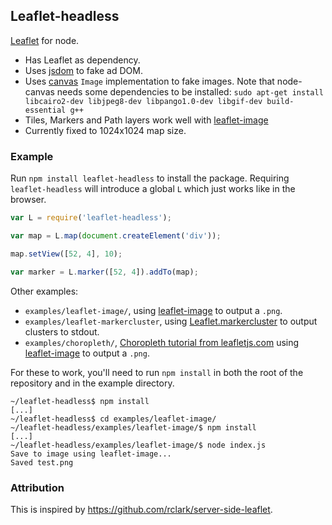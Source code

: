 Leaflet-headless
----------------

[Leaflet](http://leafletjs.com) for node.

 - Has Leaflet as dependency.
 - Uses [jsdom](https://github.com/tmpvar/jsdom) to fake ad DOM.
 - Uses [canvas](https://github.com/LearnBoost/node-canvas) `Image` implementation to fake images.
   Note that node-canvas needs some dependencies to be installed: `sudo apt-get install libcairo2-dev libjpeg8-dev libpango1.0-dev libgif-dev build-essential g++`
 - Tiles, Markers and Path layers work well with [leaflet-image](https://github.com/mapbox/leaflet-image)
 - Currently fixed to 1024x1024 map size.

### Example

Run `npm install leaflet-headless` to install the package. Requiring `leaflet-headless` will introduce a global `L` which just works like in the browser.

```JavaScript
var L = require('leaflet-headless');

var map = L.map(document.createElement('div'));

map.setView([52, 4], 10);

var marker = L.marker([52, 4]).addTo(map);
```

Other examples:
 - `examples/leaflet-image/`, using [leaflet-image](https://github.com/mapbox/leaflet-image) to output a `.png`.
 - `examples/leaflet-markercluster`, using [Leaflet.markercluster](https://github.com/Leaflet/Leaflet.markercluster) to output clusters to stdout.
 - `examples/choropleth/`, [Choropleth tutorial from leafletjs.com](http://leafletjs.com/examples/choropleth.html) using [leaflet-image](https://github.com/mapbox/leaflet-image) to output a `.png`.

For these to work, you'll need to run `npm install` in both the root of the repository and in the example directory.

```
~/leaflet-headless$ npm install
[...]
~/leaflet-headless$ cd examples/leaflet-image/
~/leaflet-headless/examples/leaflet-image/$ npm install
[...]
~/leaflet-headless/examples/leaflet-image/$ node index.js
Save to image using leaflet-image...
Saved test.png
```

### Attribution
This is inspired by https://github.com/rclark/server-side-leaflet.
